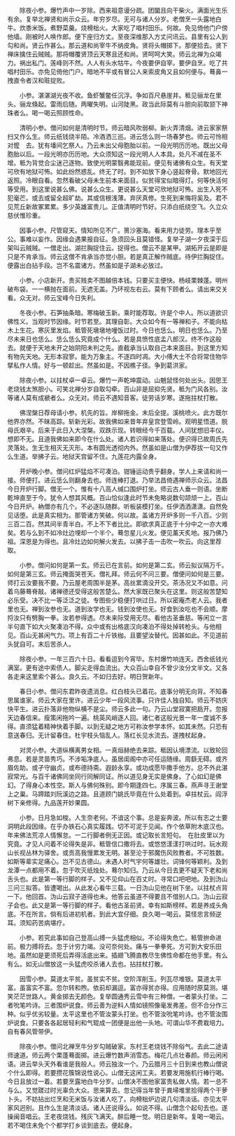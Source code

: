 <!-- { "loadSidebar": true } -->
　　除夜小参。爆竹声中一岁除。西来祖意谩分疏。团圞且向干柴火。满面光生乐有余。复举北禅贤和尚示众云。年穷岁尽。无可与诸人分岁。老僧烹一头露地白牛。炊黍米饭。煮野菜羹。烧榾柮火。大家吃了唱村田乐。何故。免见倚他门户傍他墙。刚被时人唤作郎。便下座归方丈。至夜深维那入方丈问讯云。县里有公人到勾和尚。贤云作甚么。那云道和尚宰牛不纳皮角。贤将头帽掷下。那便拾去。贤下禅床擒住云贼贼。那将帽覆贤顶云天寒且还和尚。贤呵呵大笑。师云北禅为众竭力。祸出私门。莲峰则不然。人人有头水牯牛。今夜要伊自宰。要伊自烹。吃了共唱村田乐。亦免见倚他门户。暗地不平或有冒公人来索皮角又且如何便与。蓦鼻一拽直令者汉和赃捉败。

　　小参。湛湛湖光夜不收。鱼虾蟹鳖任沉浮。争如百尺悬崖井。秪见骊龙在里头。骊龙倏起。雷雨后随。两曜失明。山河陡黑。政当此际莫有斗胆向前取颔下神珠者么。喝一喝云照顾性命。

　　清明小参。僧问如何是清明时节。师云暗风吹弱柳。新火弄清烟。进云家家祭扫又作么生。师云纸钱烧半陌。冷酒洒三巡。进云恁么则一场春梦也。师云可怜相对懡　去。犹有墦间乞祭人。乃云未出父母胞胎以前。一段光明历历地。既出父母胞胎以后。一段光明亦历历地。大众须知这一段光明人人本具。处凡不减在圣不增。秪为背觉合尘迷己逐物。致使光明蒙翳弗能现前。便见有诸佛有众生。有天堂可欣有地狱可怖。如此纷然惑乱。终无了时。到不如放下身心竖起脊骨。默地回光返照。冷眼自看。忽然看破父母未生前本来面目。似贫得宝似暗得灯。何等快活何等受用。到这里说甚么佛。说甚么众生。更说甚么天堂可欣地狱可怖。出生入死不犯毫芒。或去或留全超旷劫。其或信根浅薄。弃厌真修。生死到来悔将奚及。君不见荒丘新故冢累累。多少英雄富贵儿。正值清明时节好。只添白纸绕空飞。久立众慈伏惟珍重。

　　因事小参。尺管窥天。情知所见不广。篑沙塞海。看来用力徒劳。理本乎至公。事难以妄作。因缘会遇果报自征。急须回头且莫错怪。复举子湖一夕夜深于后架叫云贼贼。一僧走出。湖拦胸捉住云。捉得也。僧云不是某甲。湖拓开云是即是只是不肯承当。师云这僧不肯承当亦觉小胆。若是真正解作贼底。待伊拦胸捉住。便露出白拈手段。岂不名震诸方。然虽如是子湖未必放过。

　　小参。小店新开。贵买贱卖不图越倍本钱。只要买主便快。杨岐栗棘蓬。明州破布袋。一一横抛在面前。无遮无盖。乃环视左右云。莫有下顾者么。请出来交关看。众无对。师云宝峰今日失利。

　　冬夜小参。石笋抽条暗。寒梅破玉新。乘时能荐取。许是个中人。所以道欲识佛性义。当观时节因缘。时节若至。其理自彰。大众如今有一等禅和子。不能向枯木上生花。寒灰里发焰。秪管死墩墩地噇饭过时。今日也恁么。明日也恁么。乃至尽未来日也恁么。恁么恁么究竟成个什么。若是具愤性底孟八郎汉。终不作这般去。就便于天地未开之始阴阳未判之先。直截承当认取自己本来面目。到这里方知有物先天地。无形本寂寥。能为万象主。不逐四时凋。大小傅大士不合将常住物华擘私作人情。好与一顿趁出。然虽如是。不因樵子径。争到葛洪家。

　　除夜小参。以拄杖卓一卓云。爆竹一声乾坤震动。山魈鼠怪何处出头。因思王老烧钱太煞胆小。可笑北禅分岁自取勾牵。百山非是屈抑先贤。秪为门风各别。汝等诸人莫有成褫者么。众无对。师云不遇知音客。徒劳话岁寒。遂拖拄杖打散。

　　佛涅槃日荐母请小参。机先的旨。岸柳拖金。末后全提。溪桃喷火。此方既尔他界亦然。不昧高踪。斩新光彩。故我佛如来昔年弃皇宫登雪岭。观明星悟道。脱母氏艰辛。后来于此日入大涅槃。双跌示现。转眼经今千百载。人间犹想旧丰仪。想即不无。且道我佛如来即今在什么处。诸人若识得如来落处。便识得已故周氏先灵落处。生无生相灭无灭形。本有圆光透彻内外。然虽如是山僧为伊荐拔一句又作么生道。举拂子云。地狱天宫留不住。九莲花内露全身。

　　开炉晚小参。僧问红炉猛焰不可凑泊。钳锤运动贵乎翻身。学人上来请和尚一接。师便打。进云恁么则翻身去也。师连棒打退。乃举法昌倚遇禅师示众云。法昌今日开炉行脚。僧无一个。惟有十八高人缄口围炉打坐。师云古人垂一则语。坐断乾坤直至于今。犹令人想其风概。百山恰似逢此时节未免略说数句颉颃一上。百山今日开炉。衲僧亦有几个。不必逐队随群。听板装模打坐。任伊洒洒潇潇。自然免见话堕。此是真实相为。那管诸方笑破。何以故。盖诸方开炉多则一千八百。少则三百二百。然其间半青半白。不上不下者比比。即欲求真正底于十分中之一亦大难矣。若与么到不如冷灶边埋却一个半个。蓦忽星儿火发。便见薰天炙地。报乃佛乃祖。深恩是为得也。且冷灶边如何解火发去。以拂子击一击吹一吹云。向这里荐取。

　　小参。僧问如何是第一玄。师云已在言前。如何是第二玄。师云拟议隔万千。如何是第三玄。师云掩面哭苍天。僧礼拜。师云何不问三要。僧便问如何是三要。师打云汝要我不要。乃云屋老周围半是茅。高丝累滴没开交。茶汤况又不如意。问着乌藤蓦脊敲。诸禅德还受得这般苦楚么。然大家既已聚头在这里。则这般苦楚知必乐受。决不比一等泛泛之徒。专图些少稳便打哄过日。所以密庵杰老人云。我者里也无。禅到汝参也无。道到汝学也无。钱到汝使也无。好食到汝吃也不会顺。摩捋汝只有劈胸一拳。汝若参得透。尽未来际受用无尽。看他古圣垂慈。等闲立一言半句直下如大火聚凑泊不得。众中或有出格底汉向凑泊不得处掉转枪头。与他相见。百山无甚闲气力。项上有百二十斤铁枷。且要望汝替代。因甚如此。不见道前头犹自可。末后苦杀人。

　　除夜小参。一年三百六十日。看看逗到今宵毕。东村爆竹响连天。西舍纸钱光满室。更有途中索债人。脚尖走得血流出。大众百山幸自不曾少汝分文半文。又各各走来这里索个甚么。良久云。不如归去好。明日贺新年。

　　春日小参。僧问东君昨夜遗消息。红白枝头已着花。底事分明无向背。不知春思属谁家。师云大家在里许。进云少年一段风流事。只许佳人独自知。师云不妨庆快平生。进云扑落非他物纵横不是尘。师云多此一句。乃云山堂寂寞把扃开。忽报天边春信来。瘦策闲拖吟一遍。桃英风峭逐人回。诸仁者这般光景一年一度诚不多得。直须猛着精神快着手脚。以到无疑之地方可称汝参学本怀。如其未然。只恐有意送春归。无计留春住。杜宇枝头恼乱人。落红长见水流去。遂拽杖起身。

　　对灵小参。大道纵横离男女相。一真烜赫绝去来踪。秪因认境漂流。以致轮回弗息。若是灵苗秀巧。不涉垢净底人。虽居闺阁中亦可任运随缘。周繇无碍。或齐眉佐助。或孑守幽贞。或布德持斋。遐龄永享。或功成愿毕撒手他方。总不外此湛寂常光。与百千诸佛同坐同行同解同证。所以道见身无实是佛身。了心如幻是佛幻。了得身心本性空。斯人与佛何殊别。即今期逢四七。序属三春。燕声寻王谢堂上之巢。马蹄踏刘阮溪边之路。且道顾门姚氏毕竟在什么处着到。卓拄杖云。阎浮树下亲修得。九品莲开妙果圆。

　　小参。日月急如梭。人生奈老何。不谙这个事。总是妄奔波。所以有志之士要洞明此段因缘。在乎办铁石心真实履践。切不可泥于见闻。作个依草附木底汉也。年来佛法荒凉人情懈怠。一二行脚者例无正因。或记取长言短句。　在肚皮里以为究竟。才见人问着不论得失是非。秪管信口撒将去。或悠悠漾漾打哄过时。玩水观山长视丛林为驿舍。或贡高我慢累发无明。甚至沦于邪魔伤风败教者。不可胜数。如斯等辈实足痛心。岂不见古德山。未遇人时气宇何等雄壮。词锋何等颖利。及到龙潭一点都用不着。忽于吹灭纸烛处。蓦尔知归。乃云从今日去更不疑天下老和尚舌头也。此是第一等行脚的样子。又不见仰山在百丈时。寻常口吧吧地。及到沩山三问三拟答。皆遭喝出。从此发心看牛三载。一日沩山见他在树下坐。以拄杖点背一下。他回首。沩山云寂子道得也未。他答云虽道不得要且不借别人口。沩山云寂子会也。此又是第一等行脚的样子。看他古圣前贤。幸有如斯榜样。若是养成头角底。不在所言。倘有后进初机者。到此大宜仔细。良久喝一喝云。莫怪忠言频逆耳。须知药苦病堪疗。

　　小参。若究此事如自己登高山搏一头猛虎相似。不论得失危亡。秪管拚命进前。极力搏将去。忽于计穷力竭。没可奈何处。痛与一拳拳死。方可到大安乐田地。虽然如是更须死后弄得活底出来。插翅飞腾直教尽生佛性命都在他手里。有么有么。如无山僧放这一头猛虎咬杀诸人去也。拈拄杖打散。

　　因雪小参。莫道太平贫。虽贫实不贫。空阶浑削玉。列瓦尽堆银。莫道太平富。虽富实不富。忽尔转和煦。依前却漏逗。富亦得贫亦得。应用随时原莫测。堪笑茫茫世路人。黄金掷去无颜色。复举圆通秀云雪中有三种僧。一者蒙头打坐。二者吮笔吟诗。三者围炉说食。师云善为逆料人情如镜照像毫发弗差。但不合分作三种。似乎优劣较量。太平这里也不管汝蒙头打坐。也不管汝吮笔吟诗。也不管汝围炉说食。只要各各起居轻利和气辊成一团便是出他一头地。可谓山华不费栽培力。自有春风管带伊。

　　除夜小参。僧问北禅烹牛分岁勾贼破家。东村王老烧钱不除俗气。去此二途请师速道。师云两个栗蓬蓦面掷。进云爆竹数声消雪态。梅花几点壮春颜。师云闲闲语。进云举头天外看谁是我般人。师云独汝一个。乃云腊月三十日到来也教山僧说个什么即得。若要攒花簇锦说性说心。山僧无这闲工夫。若要发用施机行棒行喝。今日且放过一着。若要烹露地白牛分岁。山僧决不图他家富贵私做人情。若一总不与么。又觉蹉过时光辜负大众。思来算去。忽记得当年曾于粪埽堆里拾得两个干萝卜头。不妨拈出烂烹和无米饭与汝诸人吃了。向榾柮炉边说几句清淡话。亦见太平家风迥别。且作么生是清淡话。诸人还说得么。如说不得。山僧念个起句去也。遂操闽音唱云。王老夜烧钱。残灰飞满天。醉后睡一觉。明日是新年。复喝一喝云。若不喝住未免个个都学打乡谈到底去。便起身。


